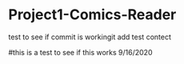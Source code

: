 # Project1-Comics-Reader

test to see if commit is workingit add 
test contect

#this is a test to see if this works
9/16/2020